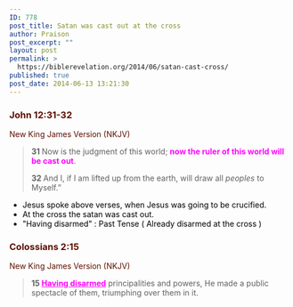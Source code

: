 ```yaml
---
ID: 778
post_title: Satan was cast out at the cross
author: Praison
post_excerpt: ""
layout: post
permalink: >
  https://biblerevelation.org/2014/06/satan-cast-cross/
published: true
post_date: 2014-06-13 13:21:30
---
```

<div class="heading passage-class-0" style="color: #5c1101;">
<h3>John 12:31-32</h3>
<p class="txt-sm">New King James Version (NKJV)</p>

</div>
<div class="passage version-NKJV result-text-style-normal text-html " style="color: #000000;">
<blockquote><span id="en-NKJV-26612" class="text John-12-31"><span class="versenum" style="font-weight: bold;">31 </span><span class="woj">Now is the judgment of this world; <span style="color: rgb(255, 0, 255);"><strong>now the ruler of this world will be cast out</strong></span>.</span> </span>

<span id="en-NKJV-26613" class="text John-12-32"><span class="versenum" style="font-weight: bold;">32 </span><span class="woj">And I, if I am lifted up from the earth, will draw all <i>peoples</i> to Myself.”</span></span></blockquote>
<ul>
	<li>Jesus spoke above verses, when Jesus was going to be crucified.</li>
	<li>At the cross the satan was cast out.</li>
	<li>"Having disarmed" : Past Tense ( Already disarmed at the cross )</li>
</ul>
</div>
<div class="passage version-NKJV result-text-style-normal text-html " style="color: #000000;">
<div class="heading passage-class-0" style="color: #5c1101;">
<h3>Colossians 2:15</h3>
<p class="txt-sm">New King James Version (NKJV)</p>

</div>
<div class="passage version-NKJV result-text-style-normal text-html ">
<blockquote><span id="en-NKJV-29510" class="text Col-2-15"><span class="versenum" style="font-weight: bold;">15 </span><span style="text-decoration: underline; color: rgb(255, 0, 255);"><strong>Having disarmed</strong></span> principalities and powers, He made a public spectacle of them, triumphing over them in it.</span></blockquote>
</div>
</div>